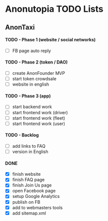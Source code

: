 # Anonutopia TODO Lists

## AnonTaxi

#### TODO - Phase 1 (website / social networks)

- [ ] FB page auto reply

#### TODO - Phase 2 (token / DAO)

- [ ] create AnonFounder MVP
- [ ] start token crowdsale
- [ ] website in english

#### TODO - Phase 3 (app)

- [ ] start backend work
- [ ] start frontend work (driver)
- [ ] start frontend work (fleet)
- [ ] start frontend work (user)

#### TODO - Backlog

- [ ] add links to FAQ
- [ ] version in English

#### DONE

- [x] finish website
- [x] finish FAQ page
- [x] finish Join Us page
- [x] open Facebook page
- [x] setup Google Analytics
- [x] publish on FB
- [x] add to webmasters tools
- [x] add sitemap.xml
